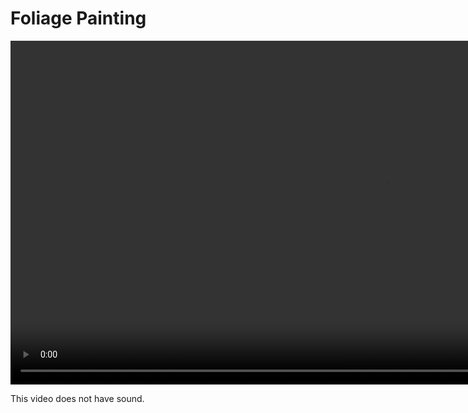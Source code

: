 # Foliage Painting

<div class="ue_videos">
  <video width=1200px height=550px muted autoplay loop>
    <source src="https://cdn.monodrive.io/Tutorials_FoliagePainting.mp4" type="video/mp4">
  </video>
</div> 

This video does not have sound.